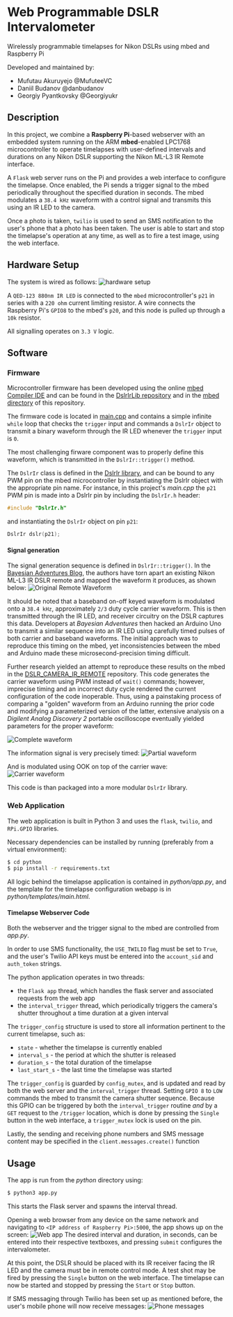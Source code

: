# Web Programmable DSLR Intervalometer
Wirelessly programmable timelapses for Nikon DSLRs using mbed and Raspberry Pi

Developed and maintained by:
- Mufutau Akuruyejo @MufuteeVC
- Daniil Budanov @danbudanov
- Georgiy Pyantkovsky @Georgiyukr

## Description
In this project, we combine a **Raspberry Pi**-based webserver with an embedded 
system running on the ARM **mbed**-enabled LPC1768 microcontroller to operate
timelapses with user-defined intervals and durations on any Nikon DSLR
supporting the Nikon ML-L3 IR Remote interface.

A `Flask` web server runs on the Pi and provides a web interface to configure the
timelapse. Once enabled, the Pi sends a trigger signal to the mbed periodically
throughout the specified duration in seconds. The mbed modulates a `38.4 kHz`
waveform with a control signal and transmits this using an IR LED to the camera. 

Once a photo is taken, `twilio` is used to send an SMS notification to the user's
phone that a photo has been taken. The user is able to start and stop the
timelapse's operation at any time, as well as to fire a test image, using the
web interface.

## Hardware Setup
The system is wired as follows:
![hardware setup](images/breadboard.png)

A `QED-123 880nm IR LED` is connected to the `mbed` microcontroller's `p21` in
series with a `220 ohm` current limiting resistor. A wire connects the
Raspberry Pi's `GPIO8` to the mbed's `p20`, and this node is pulled up through
a `10k` resistor.

All signalling operates on `3.3 V` logic.

## Software
### Firmware
Microcontroller firmware has been developed using the online
[mbed Compiler IDE](https://ide.mbed.com/compiler) and can be found in the
[DslrIrLib repository](https://os.mbed.com/users/danbudanov/code/DslrIrLib/) and
in the [mbed directory](mbed) of this repository.

The firmware code is located in [main.cpp](mbed/main.cpp) and contains a simple
infinite `while` loop that checks the `trigger` input and commands
a `DslrIr` object to transmit a binary waveform through the IR LED whenever
the `trigger` input is `0`. 

The most challenging firware component was to
properly define this waveform, which is transmitted in the `DslrIr::trigger()` 
method.

The `DslrIr` class is defined in the [DslrIr library](mbed/DslrIr), and can be
bound to any PWM pin on the mbed microcontroller by instantiating the DslrIr
object with the appropriate pin name. For instance, in this project's *main.cpp*
the `p21` PWM pin is made into a DslrIr pin by including the `DslrIr.h` header:
```cpp
#include "DslrIr.h"
```
and instantiating the `DslrIr` object on pin `p21`:
```cpp
DslrIr dslr(p21);
```

#### Signal generation
The signal generation sequence is defined in `DslrIr::trigger()`. 
In the [Bayesian Adventures Blog](https://bayesianadventures.wordpress.com/2013/08/09/nikon-ml-l3-ir-remote-hack/),
the authors have torn apart an existing Nikon ML-L3 IR DSLR remote and mapped
the waveform it produces, as shown below:
![Original Remote Waveform](images/og_waveforms.png)

It should be noted that a baseband on-off keyed waveform is modulated onto a
`38.4 kHz`, approximately `2/3` duty cycle carrier waveform. This is then 
transmitted through the IR LED, and receiver circuitry on the DSLR captures this
data. 
Developers at *Bayesian Adventures* then hacked an Arduino Uno to transmit a 
similar sequence into an IR LED using carefully timed pulses of both carrier and
baseband waveforms. The initial approach was to reproduce this timing on the mbed,
yet inconsistencies between the mbed and Arduino made these microsecond-precision
timing difficult.

Further research yielded an attempt to reproduce these results on the mbed in
the [DSLR_CAMERA_IR_REMOTE](https://os.mbed.com/users/viswesr/code/DSLR_Camera_IR_Remote/)
repository. This code generates the carrier waveform using PWM instead of
`wait()` commands; however, imprecise timing and an incorrect duty cycle 
rendered the current configuration of the code inoperable. Thus, using a
painstaking process of comparing a "golden" waveform from an Arduino running the
prior code and modifying a parameterized version of the latter, extensive
analysis on a *Digilent Analog Discovery 2* portable oscilloscope eventually
yielded parameters for the proper waveform:

![Complete waveform](images/scope_complete_waveform.png)

The information signal is very precisely timed:
![Partial waveform](images/scope_part_waveform.png)

And is modulated using OOK on top of the carrier wave:
![Carrier waveform](images/scope_modulated.png)

This code is than packaged into a more modular `DslrIr` library.


### Web Application
The web application is built in Python 3 and uses the `flask`, `twilio`, and 
`RPi.GPIO` libraries.

Necessary dependencies can be installed by running (preferably from a virtual
environment):
```bash
$ cd python
$ pip install -r requirements.txt
```

All logic behind the timelapse application is contained in *python/app.py*, 
and the template for the timelapse configuration webapp is in 
*python/templates/main.html*.

#### Timelapse Webserver Code
Both the webserver and the trigger signal to the mbed are controlled from 
*app.py*.

In order to use SMS functionality, the `USE_TWILIO` flag must be set to `True`,
and the user's Twilio API keys must be entered into the `account_sid` and
`auth_token` strings.

The python application operates in two threads:
* the `Flask app` thread, which handles the flask server and associated requests
from the web app
* the `interval_trigger` thread, which periodically triggers the camera's 
shutter throughout a time duration at a given interval

The `trigger_config` structure is used to store all information pertinent to the
current timelapse, such as:
* `state` - whether the timelapse is currently enabled
* `interval_s` - the period at which the shutter is released 
* `duration_s` - the total duration of the timelapse
* `last_start_s` - the last time the timelapse was started

The `trigger_config` is guarded by `config_mutex`, and is updated and read by
both the web server and the `interval_trigger` thread. Setting `GPIO 8` to `LOW`
commands the mbed to transmit the camera shutter sequence. Because this GPIO can
be triggered by both the `interval_trigger` routine *and* by a `GET` request to
the `/trigger` location, which is done by pressing the `Single` button in the
web interface, a `trigger_mutex` lock is used on the pin.

Lastly, the sending and receiving phone numbers and SMS message content may be 
specified in the `client.messages.create()` function

## Usage
The app is run from the *python* directory using:
```python
$ python3 app.py
```
This starts the Flask server and spawns the interval thread.

Opening a web browser from any device on the same network and navigating to
`<IP address of Raspberry Pi>:5000`, the app shows up on the screen:
![Web app](images/webapp.png)
The desired interval and duration, in seconds, can be entered into their
respective textboxes, and pressing `submit` configures the intervalometer. 

At this point, the DSLR should be placed with its IR receiver facing the IR LED
and the camera must be in remote control mode. A test shot may be fired by pressing
the `Single` button on the web interface. The timelapse can now be started and stopped by pressing the `Start` or `Stop` button.

If SMS messaging through Twilio has been set up as mentioned before, the user's 
mobile phone will now receive messages:
![Phone messages](phone_sms.png)

